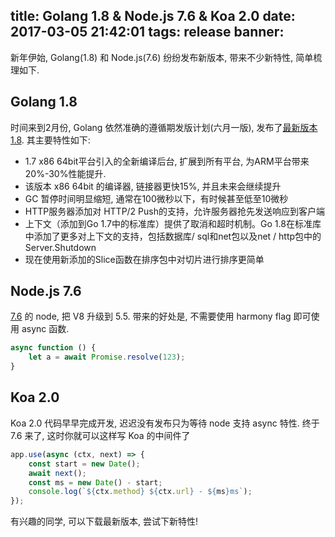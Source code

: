 title: Golang 1.8 & Node.js 7.6 & Koa 2.0
date: 2017-03-05 21:42:01
tags: release
banner:
---
新年伊始, Golang(1.8) 和 Node.js(7.6) 纷纷发布新版本, 带来不少新特性, 简单梳理如下.

<!-- more -->

## Golang 1.8
时间来到2月份, Golang 依然准确的遵循期发版计划(六月一版), 发布了[最新版本 1.8](https://blog.golang.org/go1.8).
其主要特性如下:

* 1.7 x86 64bit平台引入的全新编译后台, 扩展到所有平台, 为ARM平台带来20%-30%性能提升. 
* 该版本 x86 64bit 的编译器, 链接器更快15%, 并且未来会继续提升
* GC 暂停时间明显缩短, 通常在100微秒以下，有时候甚至低至10微秒
* HTTP服务器添加对 HTTP/2 Push的支持，允许服务器抢先发送响应到客户端
* 上下文（添加到Go 1.7中的标准库）提供了取消和超时机制。Go 1.8在标准库中添加了更多对上下文的支持，包括数据库/ sql和net包以及net / http包中的Server.Shutdown
* 现在使用新添加的Slice函数在排序包中对切片进行排序更简单


## Node.js 7.6
[7.6](https://nodejs.org/en/blog/release/v7.6.0/) 的 node, 把 V8 升级到 5.5. 带来的好处是, 不需要使用 harmony flag 即可使用 async 函数.

```js
async function () {
    let a = await Promise.resolve(123);
}
```

## Koa 2.0
Koa 2.0 代码早早完成开发, 迟迟没有发布只为等待 node 支持 async 特性. 终于 7.6 来了, 这时你就可以这样写 Koa 的中间件了

```js
app.use(async (ctx, next) => {
    const start = new Date();
    await next();
    const ms = new Date() - start;
    console.log(`${ctx.method} ${ctx.url} - ${ms}ms`);
});
```

有兴趣的同学, 可以下载最新版本, 尝试下新特性!
